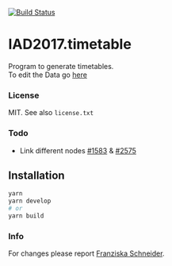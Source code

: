 [![Build Status](https://travis-ci.org/logrinto/IAD2017.timetable.svg?branch=master)](https://travis-ci.org/logrinto/IAD2017.timetable)

# IAD2017.timetable

Program to generate timetables.  
To edit the Data go [here](https://github.com/logrinto/IAD2017.timetable/blob/master/src/data/)

### License
MIT. See also `license.txt`

### Todo
* Link different nodes [#1583](https://github.com/gatsbyjs/gatsby/issues/1583) & [#2575](https://github.com/gatsbyjs/gatsby/issues/2575)


## Installation

```sh
yarn
yarn develop
# or
yarn build
```

### Info
For changes please report [Franziska Schneider](mailto:franziska.schneider@sfgz.ch).
